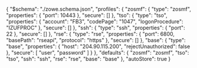 {
    "$schema": "./zowe.schema.json",
    "profiles": {
        "zosmf": {
            "type": "zosmf",
            "properties": {
                "port": 10443
            },
            "secure": []
        },
        "tso": {
            "type": "tso",
            "properties": {
                "account": "FB3",
                "codePage": "1047",
                "logonProcedure": "IZUFPROC"
            },
            "secure": []
        },
        "ssh": {
            "type": "ssh",
            "properties": {
                "port": 22
            },
            "secure": []
        },
        "rse": {
            "type": "rse",
            "properties": {
                "port": 6800,
                "basePath": "rseapi",
                "protocol": "https"
            },
            "secure": []
        },
        "base": {
            "type": "base",
            "properties": {
                "host": "204.90.115.200",
                "rejectUnauthorized": false
            },
            "secure": [
                "user",
                "password"
            ]
        }
    },
    "defaults": {
        "zosmf": "zosmf",
        "tso": "tso",
        "ssh": "ssh",
        "rse": "rse",
        "base": "base"
    },
    "autoStore": true
}
